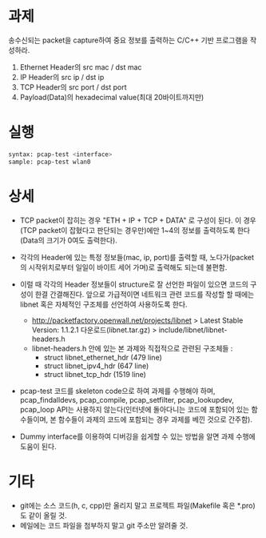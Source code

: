 # 과제
송수신되는 packet을 capture하여 중요 정보를 출력하는 C/C++ 기반 프로그램을 작성하라.

1. Ethernet Header의 src mac / dst mac
2. IP Header의 src ip / dst ip
3. TCP Header의 src port / dst port
4. Payload(Data)의 hexadecimal value(최대 20바이트까지만)


# 실행
``` sh
syntax: pcap-test <interface>
sample: pcap-test wlan0
```



# 상세
* TCP packet이 잡히는 경우 "ETH + IP + TCP + DATA" 로 구성이 된다. 이 경우(TCP packet이 잡혔다고 판단되는 경우만)에만 1~4의 정보를 출력하도록 한다(Data의 크기가 0여도 출력한다).
* 각각의 Header에 있는 특정 정보들(mac, ip, port)를 출력할 때, 노다가(packet의 시작위치로부터 일일이 바이트 세어 가며)로 출력해도 되는데 불편함.
* 이럴 때 각각의 Header 정보들이 structure로 잘 선언한 파일이 있으면 코드의 구성이 한결 간결해진다. 앞으로 가급적이면 네트워크 관련 코드를 작성할 할 때에는 libnet 혹은 자체적인 구조체를 선언하여 사용하도록 한다.
    * http://packetfactory.openwall.net/projects/libnet > Latest Stable Version: 1.1.2.1 다운로드(libnet.tar.gz) > include/libnet/libnet-headers.h
    * libnet-headers.h 안에 있는 본 과제와 직접적으로 관련된 구조체들 :
        * struct libnet_ethernet_hdr (479 line)
        * struct libnet_ipv4_hdr (647 line)
        * struct libnet_tcp_hdr (1519 line)

* pcap-test 코드를 skeleton code으로 하여 과제를 수행해야 하며, pcap_findalldevs, pcap_compile, pcap_setfilter, pcap_lookupdev, pcap_loop API는 사용하지 않는다(인터넷에 돌아다니는 코드에 포함되어 있는 함수들이며, 본 함수들이 과제의 코드에 포함되는 경우 과제를 베낀 것으로 간주함).
* Dummy interface를 이용하여 디버깅을 쉽게할 수 있는 방법을 알면 과제 수행에 도움이 된다.

# 기타
* git에는 소스 코드(h, c, cpp)만 올리지 말고 프로젝트 파일(Makefile 혹은 *.pro)도 같이 올릴 것.
* 메일에는 코드 파일을 첨부하지 말고 git 주소만 알려줄 것.